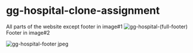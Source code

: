 # gg-hospital-clone-assignment

All parts of the website except footer in image#1
![gg-hospital-(full-footer)](https://github.com/VyshnavKVinodh/gg-hospital-clone-assignment/assets/126134846/74965fa8-c3d4-4650-b8f8-33cc391b3d55)
Footer in image#2

![gg-hospital-footer jpeg](https://github.com/VyshnavKVinodh/gg-hospital-clone-assignment/assets/126134846/b1a6f7d5-ddf4-478f-8afd-5618ce728ac0)
